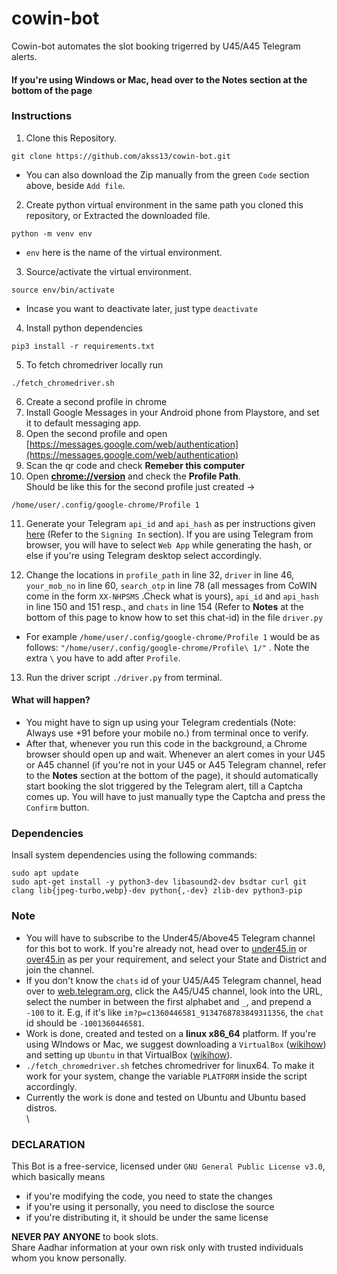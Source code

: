 # cowin-bot
Cowin-bot automates the slot booking trigerred by U45/A45 Telegram alerts.

#### If you're using Windows or Mac, head over to the Notes section at the bottom of the page


### Instructions
1. Clone this Repository. 
```
git clone https://github.com/akss13/cowin-bot.git
```
+ You can also download the Zip manually from the green ```Code``` section above, beside ```Add file```.


2. Create python virtual environment in the same path you cloned this repository, or Extracted the downloaded file.
```
python -m venv env 
```
+ ```env``` here is the name of the virtual environment.


3.  Source/activate the virtual environment.
```
source env/bin/activate
```
+ Incase you want to deactivate later, just type ```deactivate```

4. Install python dependencies
```
pip3 install -r requirements.txt
```
5. To fetch chromedriver locally run
```
./fetch_chromedriver.sh
```
6. Create a second profile in chrome
7. Install Google Messages in your Android phone from Playstore, and set it to default messaging app.
8. Open the second profile and open [https://messages.google.com/web/authentication](https://messages.google.com/web/authentication)
9. Scan the qr code and check <b>Remeber this computer</b>
10. Open <b>[chrome://version](chrome://version/)</b> and check the <b>Profile Path</b>.<br>
Should be like this for the second profile just created -> 
```
/home/user/.config/google-chrome/Profile 1
```

11. Generate your Telegram ```api_id``` and ```api_hash``` as per instructions given [here](https://docs.telethon.dev/en/latest/basic/signing-in.html) (Refer to the ```Signing In``` section). If you are using Telegram from browser, you will have to select ```Web App``` while generating the hash, or else if you're using Telegram desktop select accordingly.

12. Change the locations in ```profile_path``` in line 32, ```driver``` in line 46, ```your_mob_no``` in line 60, ```search_otp``` in line 78 (all messages from CoWIN come in the form ```XX-NHPSMS``` .Check what is yours),  ```api_id``` and ```api_hash``` in line 150 and 151 resp., and ```chats``` in line 154 (Refer to **Notes** at the bottom of this page to know how to set this chat-id) in the file  ```driver.py```
+ For example ```/home/user/.config/google-chrome/Profile 1``` would be as follows: ```"/home/user/.config/google-chrome/Profile\ 1/"``` . Note the extra ```\``` you have to add after ```Profile```.

13. Run the driver script ```./driver.py``` from terminal.


#### What will happen?
+ You might have to sign up using your Telegram credentials (Note: Always use +91 before your mobile no.) from terminal once to verify.
+ After that, whenever you run this code in the background, a Chrome browser should open up and wait. Whenever an alert comes in your U45 or A45 channel (if you're not in your U45 or A45 Telegram channel, refer to the **Notes** section at the bottom of the page), it should automatically start booking the slot triggered by the Telegram alert, till a Captcha comes up. You will have to just manually type the Captcha and press the ```Confirm``` button.

### Dependencies
Insall system dependencies using the following commands:  
```
sudo apt update
sudo apt-get install -y python3-dev libasound2-dev bsdtar curl git clang lib{jpeg-turbo,webp}-dev python{,-dev} zlib-dev python3-pip 
```


### Note 
+ You will have to subscribe to the Under45/Above45 Telegram channel for this bot to work. If you're already not, head over to [under45.in](https://under45.in/) or [over45.in](https://above45.in/) as per your requirement, and select your State and District and join the channel.
+ If you don't know the ```chats``` id of your U45/A45 Telegram channel, head over to [web.telegram.org](web.telegram.org), click the A45/U45 channel, look into the URL, select the number in between the first alphabet and ```_```, and prepend a ```-100``` to it. E.g, if it's like ```im?p=c1360446581_9134768783849311356```, the ```chat``` id should be ```-1001360446581```.
+ Work is done, created and tested on a <b>linux x86_64</b> platform. If you're using WIndows or Mac, we suggest downloading a ```VirtualBox``` ([wikihow](https://www.wikihow.com/Install-VirtualBox)) and setting up ```Ubuntu``` in that VirtualBox ([wikihow](https://www.wikihow.com/Install-Ubuntu-on-VirtualBox)).
+ ```./fetch_chromedriver.sh``` fetches chromedriver for linux64. To make it work for your system, change the variable ```PLATFORM``` inside the script accordingly.
+ Currently the work is done and tested on Ubuntu and Ubuntu based distros.\
\


### DECLARATION
This Bot is a free-service, licensed under ```GNU General Public License v3.0```, which basically means
+ if you're modifying the code, you need to state the changes
+ if you're using it personally, you need to disclose the source
+ if you're distributing it, it should be under the same license

**NEVER PAY ANYONE** to book slots.\
Share Aadhar information at your own risk only with trusted individuals whom you know personally.
